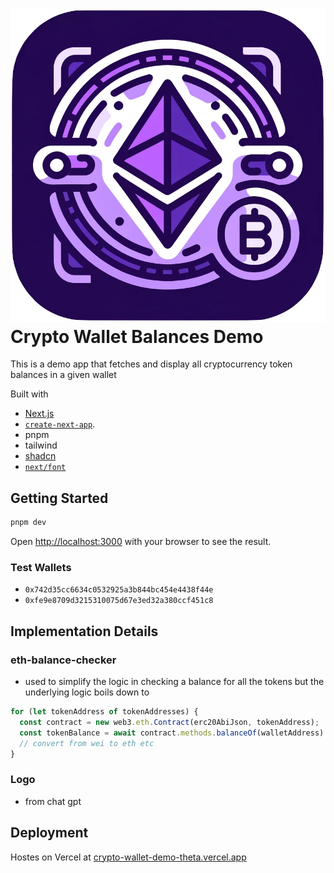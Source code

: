 # ![Logo](https://github.com/dougiefresh49/crypto-wallet-demo/blob/main/src/app/icon.png) Crypto Wallet Balances Demo

This is a demo app that fetches and display all cryptocurrency token balances in a given wallet

Built with

- [Next.js](https://nextjs.org/)
- [`create-next-app`](https://github.com/vercel/next.js/tree/canary/packages/create-next-app).
- pnpm
- tailwind
- [shadcn](https://ui.shadcn.com/)
- [`next/font`](https://nextjs.org/docs/basic-features/font-optimization)

## Getting Started

```bash
pnpm dev
```

Open [http://localhost:3000](http://localhost:3000) with your browser to see the result.

### Test Wallets

- `0x742d35cc6634c0532925a3b844bc454e4438f44e`
- `0xfe9e8709d3215310075d67e3ed32a380ccf451c8`

## Implementation Details

### eth-balance-checker

- used to simplify the logic in checking a balance for all the tokens but the underlying logic boils down to

```js
for (let tokenAddress of tokenAddresses) {
  const contract = new web3.eth.Contract(erc20AbiJson, tokenAddress);
  const tokenBalance = await contract.methods.balanceOf(walletAddress).call();
  // convert from wei to eth etc
}
```

### Logo

- from chat gpt

## Deployment

Hostes on Vercel at [crypto-wallet-demo-theta.vercel.app](https://crypto-wallet-demo-theta.vercel.app/)
